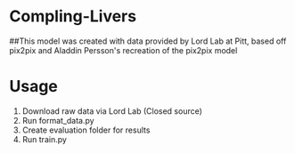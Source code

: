 # Compling-Livers
##This model was created with data provided by Lord Lab at Pitt, based off pix2pix and Aladdin Persson's recreation of the pix2pix model


# Usage
1. Download raw data via Lord Lab (Closed source)
2. Run format_data.py
3. Create evaluation folder for results
4. Run train.py


